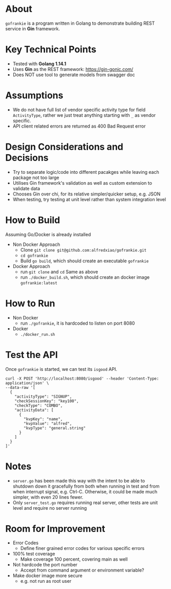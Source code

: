 # About
`gofrankie` is a program written in Golang to demonstrate building REST service in **Gin** framework.

# Key Technical Points
- Tested with **Golang 1.14.1**
- Uses **Gin** as the REST framework: https://gin-gonic.com/
- Does NOT use tool to generate models from swagger doc

# Assumptions
- We do not have full list of vendor specific activity type for field `ActivityType`, rather we just treat anything starting with `_` as vendor specific.
- API client related errors are returned as 400 Bad Request error

# Design Considerations and Decisions
- Try to separate logic/code into different pacakges while leaving each package not too large
- Utilises Gin framework's validation as well as custom extension to validate data
- Chooses Gin over chi, for its relative simpler/quicker setup, e.g. JSON
- When testing, try testing at unit level rather than system integration level

# How to Build
Assuming Go/Docker is already installed
- Non Docker Approach
    * Clone `git clone git@github.com:alfredxiao/gofrankie.git`
    * `cd gofrankie`
    * Build `go build`, which should create an executable `gofrankie`
- Docker Approach
    * run `git clone` and `cd` Same as above
    * run `./docker_build.sh`, which should create an docker image `gofrankie:latest`

# How to Run
- Non Docker
    * run `./gofrankie`, it is hardcoded to listen on port 8080 
- Docker
    * `./docker_run.sh`

# Test the API
Once `gofrankie` is started, we can test its `isgood` API.
```
curl -X POST 'http://localhost:8080/isgood' --header 'Content-Type: application/json' \
--data-raw '[
  {
    "activityType": "SIGNUP",
    "checkSessionKey": "key100",
    "checkType": "COMBO",
    "activityData": [
      {
        "kvpKey": "name",
        "kvpValue": "alfred",
        "kvpType": "general.string"
      }
    ]
  }
]'
```

# Notes
- `server.go` has been made this way with the intent to be able to shutdown down it gracefully from both when running in test and from when interrupt signal, e.g. Ctrl-C. Otherwise, it could be made much simpler, with even 20 lines fewer.
- Only `server_test.go` requires running real server, other tests are unit level and require no server running

# Room for Improvement
- Error Codes
    * Define finer grained error codes for various specific errors
- 100% test coverage
    * Make coverage 100 percent, covering main as well
- Not hardcode the port number
    * Accept from command argument or environment variable?
- Make docker image more secure
    * e.g. not run as root user